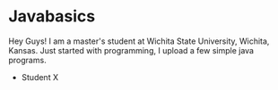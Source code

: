 # Javabasics
Hey Guys!
I am a master's student at Wichita State University, Wichita, Kansas.
Just started with programming, I upload a few simple java programs.
- Student X

